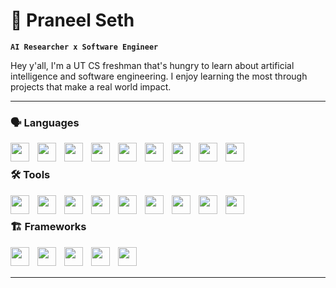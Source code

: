 # 🎯 Praneel Seth

**`AI Researcher x Software Engineer`**

Hey y'all, I'm a UT CS freshman that's hungry to learn about artificial intelligence and software engineering. I enjoy learning the most through projects that make a real world impact.

---

### 🗣️ Languages
<img align="left" width="30px" style="padding-right:10px;" src='https://cdn.jsdelivr.net/gh/devicons/devicon/icons/java/java-original.svg'>
<img align="left" width="30px" style="padding-right:10px;" src='https://cdn.jsdelivr.net/gh/devicons/devicon/icons/python/python-original.svg'>
<img align="left" width="30px" style="padding-right:10px;" src='https://cdn.jsdelivr.net/gh/devicons/devicon/icons/cplusplus/cplusplus-line.svg'>
<img align="left" width="30px" style="padding-right:10px;" src='https://cdn.jsdelivr.net/gh/devicons/devicon/icons/javascript/javascript-original.svg'>
<img align="left" width="30px" style="padding-right:10px;" src='https://cdn.jsdelivr.net/gh/devicons/devicon/icons/html5/html5-original.svg'>
<img align="left" width="30px" style="padding-right:10px;" src='https://cdn.jsdelivr.net/gh/devicons/devicon/icons/css3/css3-original.svg'>
<img align="left" width="30px" style="padding-right:10px;" src='https://cdn.jsdelivr.net/gh/devicons/devicon/icons/react/react-original.svg'>
<img align="left" width="30px" style="padding-right:10px;" src='https://cdn.jsdelivr.net/gh/devicons/devicon/icons/swift/swift-original.svg'>
<img align="left" width="30px" style="padding-right:10px;" src='https://cdn.jsdelivr.net/gh/devicons/devicon/icons/dart/dart-original.svg'>
<br />

### 🛠️ Tools
<img align="left" width="30px" style="padding-right:10px;" src='https://cdn.jsdelivr.net/gh/devicons/devicon/icons/vscode/vscode-original.svg'>
<img align="left" width="30px" style="padding-right:10px;" src='https://cdn.jsdelivr.net/gh/devicons/devicon/icons/jupyter/jupyter-original-wordmark.svg'>
<img align="left" width="30px" style="padding-right:10px;" src='https://cdn.jsdelivr.net/gh/devicons/devicon/icons/androidstudio/androidstudio-original.svg'>
<img align="left" width="30px" style="padding-right:10px;" src='https://cdn.jsdelivr.net/gh/devicons/devicon/icons/xcode/xcode-original.svg'>
<img align="left" width="30px" style="padding-right:10px;" src='https://cdn.jsdelivr.net/gh/devicons/devicon/icons/npm/npm-original-wordmark.svg'>
<img align="left" width="30px" style="padding-right:10px;" src='https://cdn.jsdelivr.net/gh/devicons/devicon/icons/git/git-original.svg'>
<img align="left" width="30px" style="padding-right:10px;" src='https://cdn.jsdelivr.net/gh/devicons/devicon/icons/intellij/intellij-original.svg'>
<img align="left" width="30px" style="padding-right:10px;" src='https://cdn.jsdelivr.net/gh/devicons/devicon/icons/ssh/ssh-original.svg'>
<img align="left" width="30px" style="padding-right:10px;" src='https://cdn.jsdelivr.net/gh/devicons/devicon/icons/bash/bash-original.svg'>
<br />

### 🏗️ Frameworks
<img align="left" width="30px" style="padding-right:10px;" src='https://cdn.jsdelivr.net/gh/devicons/devicon/icons/numpy/numpy-original.svg'>
<img align="left" width="30px" style="padding-right:10px;" src='https://cdn.jsdelivr.net/gh/devicons/devicon/icons/opencv/opencv-original.svg'>
<img align="left" width="30px" style="padding-right:10px;" src='https://cdn.jsdelivr.net/gh/devicons/devicon/icons/pandas/pandas-original.svg'>
<img align="left" width="30px" style="padding-right:10px;" src='https://cdn.jsdelivr.net/gh/devicons/devicon/icons/tensorflow/tensorflow-original.svg'>
<img align="left" width="30px" style="padding-right:10px;" src='https://cdn.jsdelivr.net/gh/devicons/devicon/icons/flutter/flutter-original.svg'>
<br />
<br />
 
---
